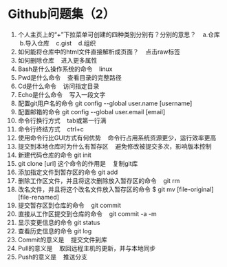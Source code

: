 # Github问题集（2）

1.	个人主页上的“+”下拉菜单可创建的四种类别分别有？分别的意思？
    a.仓库
    b.导入仓库
    c.gist
    d.组织
2.	如何能将仓库中的html文件直接解析成页面？
    点击raw标签
3.	如何删除仓库
    进入更多属性
4.	Bash是什么操作系统的命令
    linux
17.	Pwd是什么命令
    查看目录的完整路径
18.	Cd是什么命令
    访问指定目录
19.	Echo是什么命令
    写入一段文字
20.	配置git用户名的命令
    git config --global user.name [username]
21.	配置邮箱的命令
    git config --global user.email [email]
22.	命令行换行方式
    tab或第一行满
23.	命令行终结方式
    ctrl+c
24.	使用命令行比GUI方式有何优势
    命令行占用系统资源更少，运行效率更高
25.	提交到本地仓库时为什么有暂存区
    避免修改被提交多次，影响版本控制
26.	新建代码仓库的命令
    git init
27.	git clone [url] 这个命令的作用是
    复制git库
28.	添加指定文件到暂存区的命令
    git add
29.	删除工作区文件，并且将这次删除放入暂存区的命令
    git rm
30.	改名文件，并且将这个改名文件放入暂存区的命令
    $ git mv [file-original] [file-renamed]
31.	提交暂存区到仓库的命令
    git commit
32.	直接从工作区提交到仓库的命令
    git commit -a -m
33.	显示变更信息的命令
    git status
34.	查看历史信息的命令
    git log
35.	Commit的意义是
    提交文件到库
36.	Pull的意义是
    取回远程主机的更新，并与本地同步
37.	Push的意义是
    推送分支
